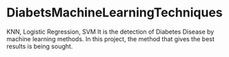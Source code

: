 # DiabetsMachineLearningTechniques
KNN, Logistic Regression, SVM
It is the detection of Diabetes Disease by machine learning methods. In this project, the method that gives the best results is being sought.
